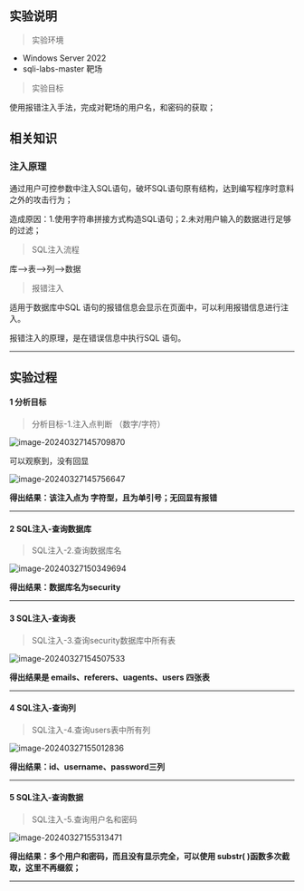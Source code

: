 ## 实验说明

> 实验环境

- Windows Server 2022
- sqli-labs-master 靶场




> 实验目标

使用报错注入手法，完成对靶场的用户名，和密码的获取；



## 相关知识

### 注入原理

通过用户可控参数中注入SQL语句，破坏SQL语句原有结构，达到编写程序时意料之外的攻击行为；

造成原因：1.使用字符串拼接方式构造SQL语句；2.未对用户输入的数据进行足够的过滤；

> SQL注入流程

库-->表-->列-->数据

> 报错注入

适用于数据库中SQL 语句的报错信息会显示在页面中，可以利用报错信息进行注入。 

报错注入的原理，是在错误信息中执行SQL 语句。

---



## 实验过程

#### 1 分析目标

> 分析目标-1.注入点判断 （数字/字符）

<img src="https://typora-picgo-push.oss-cn-hangzhou.aliyuncs.com/img-for-typora/image-20240327145709870.png" alt="image-20240327145709870"  />

可以观察到，没有回显

<img src="https://typora-picgo-push.oss-cn-hangzhou.aliyuncs.com/img-for-typora/image-20240327145756647.png" alt="image-20240327145756647"  />

**得出结果：该注入点为 字符型，且为单引号；无回显有报错**

---

#### 2 SQL注入-查询数据库

> SQL注入-2.查询数据库名

<img src="https://typora-picgo-push.oss-cn-hangzhou.aliyuncs.com/img-for-typora/image-20240327150349694.png" alt="image-20240327150349694"  />

**得出结果：数据库名为security**

---

#### 3 SQL注入-查询表

> SQL注入-3.查询security数据库中所有表

![image-20240327154507533](https://typora-picgo-push.oss-cn-hangzhou.aliyuncs.com/img-for-typora/image-20240327154507533.png)

**得出结果是 emails、referers、uagents、users 四张表**

---

#### 4 SQL注入-查询列

> SQL注入-4.查询users表中所有列

![image-20240327155012836](https://typora-picgo-push.oss-cn-hangzhou.aliyuncs.com/img-for-typora/image-20240327155012836.png)

**得出结果：id、username、password三列**

---

#### 5 SQL注入-查询数据

> SQL注入-5.查询用户名和密码

![image-20240327155313471](https://typora-picgo-push.oss-cn-hangzhou.aliyuncs.com/img-for-typora/image-20240327155313471.png)

**得出结果：多个用户和密码，而且没有显示完全，可以使用 substr( )函数多次截取，这里不再缀叙；**

---

